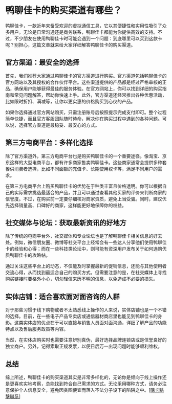 # 鸭聊佳卡的购买渠道有哪些？

鸭聊佳卡，一款近年来备受欢迎的虚拟通信工具，它以其便捷性和实用性吸引了众多用户。无论是日常沟通还是商务联系，鸭聊佳卡都能为你提供高效的支持。不过，不少朋友在使用鸭聊佳卡时可能会遇到一个问题：到底哪里可以买到这款卡呢？别担心，这篇文章就来给大家详细解答鸭聊佳卡的购买渠道。

## 官方渠道：最安全的选择

首先，我们推荐大家通过鸭聊佳卡的官方渠道进行购买。官方渠道包括鸭聊佳卡的官方网站以及其授权的合作伙伴平台。这些渠道提供的产品都是经过严格审核的正品，确保用户能够获得最佳的服务体验。在官方网站上，你可以找到详细的购买指南和常见问题解答，帮助你快速上手。此外，官方渠道还经常推出各种优惠活动，比如限时折扣、满减等，让你以更实惠的价格购买到心仪的产品。

如果你选择通过官方网站购买，只需注册账号后按照提示完成支付即可。整个过程简单快捷，而且官方客服团队随时待命，解决你在购买过程中遇到的各种问题。可以说，选择官方渠道是最稳妥、最安心的方式。

## 第三方电商平台：多样化选择

除了官方渠道外，第三方电商平台也是购买鸭聊佳卡的一个重要途径。像淘宝、京东这样的大型电商平台，都有许多商家售卖鸭聊佳卡。这些商家通常会提供多种套餐供消费者选择，比如不同面额的充值卡、长期使用权卡等，满足不同用户的需求。

在第三方电商平台上购买鸭聊佳卡的优势在于种类丰富且价格透明。你可以根据自己的实际需求挑选最适合的产品，并且可以通过查看其他买家的评价来判断商家的信誉度。不过，在购买前一定要仔细核对商家资质，避免上当受骗。同时，建议优先选择销量高、口碑好的商家，这样能更好地保障你的权益。

## 社交媒体与论坛：获取最新资讯的好地方

除了传统的电商平台外，社交媒体和专业论坛也是了解鸭聊佳卡相关信息的好去处。例如，微信朋友圈、微博等社交平台上经常会有一些达人分享他们使用鸭聊佳卡的经验和心得；而在一些科技类论坛中，则可能有资深用户发布关于如何选购优质鸭聊佳卡的攻略帖。

通过关注这些平台上的动态，不仅能及时掌握最新的促销信息，还能与其他使用者交流心得，从而找到最适合自己的购买方式。但需要注意的是，在社交媒体上寻找购买链接时要格外小心，切勿轻信来历不明的信息，以免造成不必要的损失。

## 实体店铺：适合喜欢面对面咨询的人群

对于那些习惯于线下购物或者不太熟悉线上操作的人来说，实体店铺也是一个不错的选择。目前，在一些电子产品专卖店或通信器材商店里也能见到鸭聊佳卡的身影。这类实体店的优点在于可以直接与销售人员面对面沟通，详细了解产品的功能特点以及售后服务政策等内容。

当然，在实体店购买时也需要注意辨别真伪，最好选择品牌连锁店或是信誉良好的独立商户。另外，记得索取正规发票，以便日后万一出现问题时能够顺利维权。

## 总结

综上所述，鸭聊佳卡的购买渠道其实是非常多样化的，无论你是倾向于线上操作还是更喜欢实地考察，总能找到符合自己需求的方式。无论采用哪种方式，请务必注意保护个人信息安全，避免因贪图便宜而落入不法分子设下的陷阱之中。[[購卡點擊聯系](https://t.me/s/esim1088)]